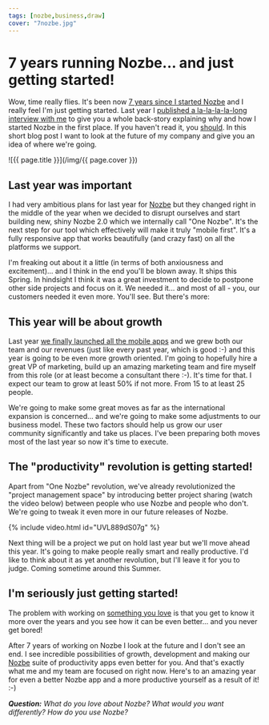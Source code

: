 ```yaml
---
tags: [nozbe,business,draw]
cover: "7nozbe.jpg"
---
```


# 7 years running Nozbe... and just getting started!

Wow, time really flies. It's been now [7 years since I started Nozbe][s] and I really feel I'm just getting started. Last year I [published a la-la-la-la-long interview with me][i] to give you a whole back-story explaining why and how I started Nozbe in the first place. If you haven't read it, you [should][i]. In this short blog post I want to look at the future of my company and give you an idea of where we're going.

<!--More-->

![{{ page.title }}](/img/{{ page.cover }})

## Last year was important

I had very ambitious plans for last year for [Nozbe][Nozbe] but they changed right in the middle of the year when we decided to disrupt ourselves and start building new, shiny Nozbe 2.0 which we internally call "One Nozbe". It's the next step for our tool which effectively will make it truly "mobile first". It's a fully responsive app that works beautifully (and crazy fast) on all the platforms we support.

I'm freaking out about it a little (in terms of both anxiousness and excitement)... and I think in the end you'll be blown away. It ships this Spring. In hindsight I think it was a great investment to decide to postpone other side projects and focus on it. We needed it... and most of all - you, our customers needed it even more. You'll see. But there's more:

## This year will be about growth

Last year [we finally launched all the mobile apps][ios] and we grew both our team and our revenues (just like every past year, which is good :-) and this year is going to be even more growth oriented. I'm going to hopefully hire a great VP of marketing, build up an amazing marketing team and fire myself from this role (or at least become a consultant there :-). It's time for that. I expect our team to grow at least 50% if not more. From 15 to at least 25 people.

We're going to make some great moves as far as the international expansion is concerned... and we're going to make some adjustments to our business model. These two factors should help us grow our user community significantly and take us places. I've been preparing both moves most of the last year so now it's time to execute.

## The "productivity" revolution is getting started!

Apart from "One Nozbe" revolution, we've already revolutionized the "project management space" by introducing better project sharing (watch the video below) between people who use Nozbe and people who don't. We're going to tweak it even more in our future releases of Nozbe.

{% include video.html id="UVL889dS07g" %}

Next thing will be a project we put on hold last year but we'll move ahead this year. It's going to make people really smart and really productive. I'd like to think about it as yet another revolution, but I'll leave it for you to judge. Coming sometime around this Summer.

## I'm seriously just getting started!

The problem with working on [something you love](https://sliwinski.com/5-loves) is that you get to know it more over the years and you see how it can be even better... and you never get bored!

After 7 years of working on Nozbe I look at the future and I don't see an end. I see incredible possibilities of growth, development and making our [Nozbe][n] suite of productivity apps even better for you. And that's exactly what me and my team are focused on right now. Here's to an amazing year for even a better Nozbe app and a more productive yourself as a result of it! :-)

***Question:*** *What do you love about Nozbe? What would you want differently? How do you use Nozbe?*

[s]: http://www.nozbe.com/blog/post-6c832d=nozbe_beta_released/
[i]: /interview
[ios]: http://www.nozbe.com/blog/ios/
[Dropbox]: http://db.tt/kD7Liux
[Evernote]: http://www.michaelsliwinski.com/how-i-use-evernote
[iPadOnly]: http://www.michaelsliwinski.com/tag/ipadonly
[#iPadOnly]: http://ipadonly.net/
[Nozbe]: http://www.nozbe.com/
[Productive! Magazine]: http://www.productivemag.com/
[Productive! Show]: http://www.michaelsliwinski.com/productive_show
[@MSliwinski]: http://twitter.com/MSliwinski

[n]: https://michael.gratis/nozbe